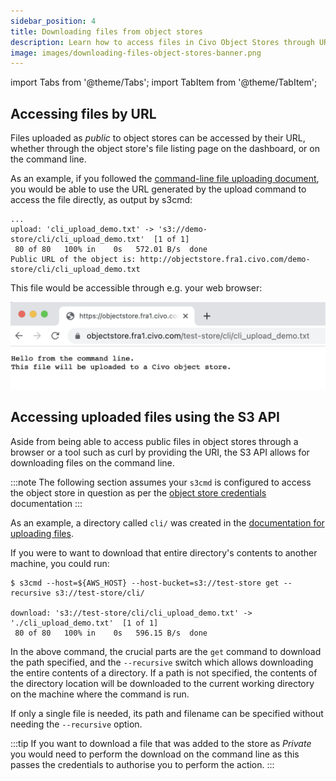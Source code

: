 ```yaml
---
sidebar_position: 4
title: Downloading files from object stores
description: Learn how to access files in Civo Object Stores through URLs or the S3 API. Follow our instructions for successful downloads from object stores.
image: images/downloading-files-object-stores-banner.png
---
```


import Tabs from '@theme/Tabs';
import TabItem from '@theme/TabItem';

<head>
  <title>Downloading Files from Object Stores | Civo Documentation</title>
</head>

## Accessing files by URL

Files uploaded as *public* to object stores can be accessed by their URL, whether through the object store's file listing page on the dashboard, or on the command line.

As an example, if you followed the [command-line file uploading document](./adding-files-to-object-stores#using-s3cmd-to-upload-a-file-to-an-object-store), you would be able to use the URL generated by the upload command to access the file directly, as output by s3cmd:

```console
...
upload: 'cli_upload_demo.txt' -> 's3://demo-store/cli/cli_upload_demo.txt'  [1 of 1]
 80 of 80   100% in    0s   572.01 B/s  done
Public URL of the object is: http://objectstore.fra1.civo.com/demo-store/cli/cli_upload_demo.txt
```

This file would be accessible through e.g. your web browser:

![Uploaded file accessed using a web browser pointed at the object's URL](./images/objectstore-file-accessed-through-browser.png)

## Accessing uploaded files using the S3 API

Aside from being able to access public files in object stores through a browser or a tool such as curl by providing the URI, the S3 API allows for downloading files on the command line.

:::note
The following section assumes your `s3cmd` is configured to access the object store in question as per the [object store credentials](./object-store-credentials#retrieving-object-store-credential-details) documentation
:::

As an example, a directory called `cli/` was created in the [documentation for uploading files](./adding-files-to-object-stores#using-s3cmd-to-upload-a-file-to-an-object-store).

If you were to want to download that entire directory's contents to another machine, you could run:

```console
$ s3cmd --host=${AWS_HOST} --host-bucket=s3://test-store get --recursive s3://test-store/cli/

download: 's3://test-store/cli/cli_upload_demo.txt' -> './cli_upload_demo.txt'  [1 of 1]
 80 of 80   100% in    0s   596.15 B/s  done
```

In the above command, the crucial parts are the `get` command to download the path specified, and the `--recursive` switch which allows downloading the entire contents of a directory. If a path is not specified, the contents of the directory location will be downloaded to the current working directory on the machine where the command is run.

If only a single file is needed, its path and filename can be specified without needing the `--recursive` option.

:::tip
If you want to download a file that was added to the store as *Private* you would need to perform the download on the command line as this passes the credentials to authorise you to perform the action.
:::
